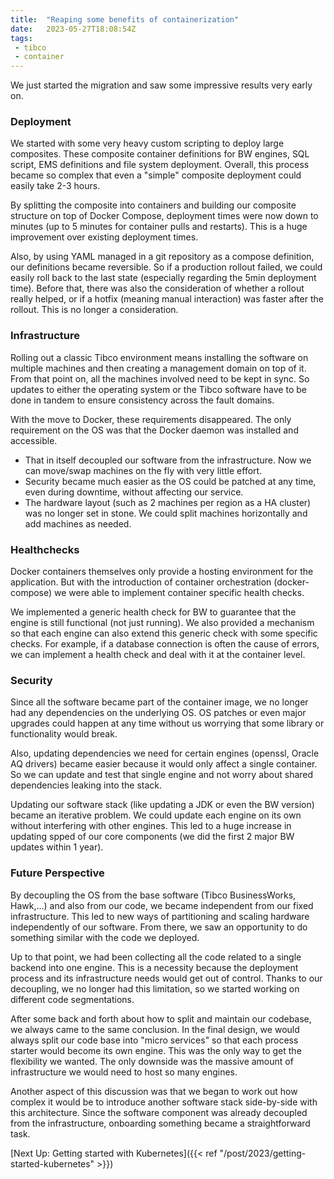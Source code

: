 ```yaml
---
title:  "Reaping some benefits of containerization"
date:   2023-05-27T18:08:54Z
tags:
 - tibco
 - container
---
```

We just started the migration and saw some impressive results very early on.

### Deployment

We started with some very heavy custom scripting to deploy large composites. These composite container definitions for BW engines, SQL script, EMS definitions and file system deployment. Overall, this process became so complex that even a "simple" composite deployment could easily take 2-3 hours.

By splitting the composite into containers and building our composite structure on top of Docker Compose, deployment times were now down to minutes (up to 5 minutes for container pulls and restarts). This is a huge improvement over existing deployment times.

Also, by using YAML managed in a git repository as a compose definition, our definitions became reversible. So if a production rollout failed, we could easily roll back to the last state (especially regarding the 5min deployment time). Before that, there was also the consideration of whether a rollout really helped, or if a hotfix (meaning manual interaction) was faster after the rollout. This is no longer a consideration.

### Infrastructure

Rolling out a classic Tibco environment means installing the software on multiple machines and then creating a management domain on top of it. From that point on, all the machines involved need to be kept in sync. So updates to either the operating system or the Tibco software have to be done in tandem to ensure consistency across the fault domains.

With the move to Docker, these requirements disappeared. The only requirement on the OS was that the Docker daemon was installed and accessible.

* That in itself decoupled our software from the infrastructure. Now we can move/swap machines on the fly with very little effort.
* Security became much easier as the OS could be patched at any time, even during downtime, without affecting our service.
* The hardware layout (such as 2 machines per region as a HA cluster) was no longer set in stone. We could split machines horizontally and add machines as needed.

### Healthchecks

Docker containers themselves only provide a hosting environment for the application. But with the introduction of container orchestration (docker-compose) we were able to implement container specific health checks.

We implemented a generic health check for BW to guarantee that the engine is still functional (not just running). We also provided a mechanism so that each engine can also extend this generic check with some specific checks. For example, if a database connection is often the cause of errors, we can implement a health check and deal with it at the container level.

### Security

Since all the software became part of the container image, we no longer had any dependencies on the underlying OS. OS patches or even major upgrades could happen at any time without us worrying that some library or functionality would break.

Also, updating dependencies we need for certain engines (openssl, Oracle AQ drivers) became easier because it would only affect a single container. So we can update and test that single engine and not worry about shared dependencies leaking into the stack.

Updating our software stack (like updating a JDK or even the BW version) became an iterative problem. We could update each engine on its own without interfering with other engines. This led to a huge increase in updating spped of our core components (we did the first 2 major BW updates within 1 year).

### Future Perspective

By decoupling the OS from the base software (Tibco BusinessWorks, Hawk,...) and also from our code, we became independent from our fixed infrastructure.
This led to new ways of partitioning and scaling hardware independently of our software. From there, we saw an opportunity to do something similar with the code we deployed.

Up to that point, we had been collecting all the code related to a single backend into one engine. This is a necessity because the deployment process and its infrastructure needs would get out of control. Thanks to our decoupling, we no longer had this limitation, so we started working on different code segmentations.

After some back and forth about how to split and maintain our codebase, we always came to the same conclusion. In the final design, we would always split our code base into "micro services" so that each process starter would become its own engine. This was the only way to get the flexibility we wanted. The only downside was the massive amount of infrastructure we would need to host so many engines.

Another aspect of this discussion was that we began to work out how complex it would be to introduce another software stack side-by-side with this architecture. Since the software component was already decoupled from the infrastructure, onboarding something became a straightforward task.

[Next Up: Getting started with Kubernetes]({{< ref "/post/2023/getting-started-kubernetes" >}})